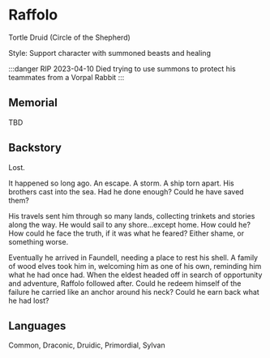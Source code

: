 # Raffolo

Tortle Druid (Circle of the Shepherd)

Style: Support character with summoned beasts and healing

:::danger RIP 2023-04-10
Died trying to use summons to protect his teammates from a Vorpal Rabbit
:::

## Memorial
TBD

## Backstory

Lost.

It happened so long ago. An escape. A storm. A ship torn apart. His brothers cast into the sea. Had he done enough? Could he have saved them?

His travels sent him through so many lands, collecting trinkets and stories along the way. He would sail to any shore...except home. How could he? How could he face the truth, if it was what he feared? Either shame, or something worse.

Eventually he arrived in Faundell, needing a place to rest his shell. A family of wood elves took him in, welcoming him as one of his own, reminding him what he had once had. When the eldest headed off in search of opportunity and adventure, Raffolo followed after. Could he redeem himself of the failure he carried like an anchor around his neck? Could he earn back what he had lost?

## Languages
Common, Draconic, Druidic, Primordial, Sylvan
